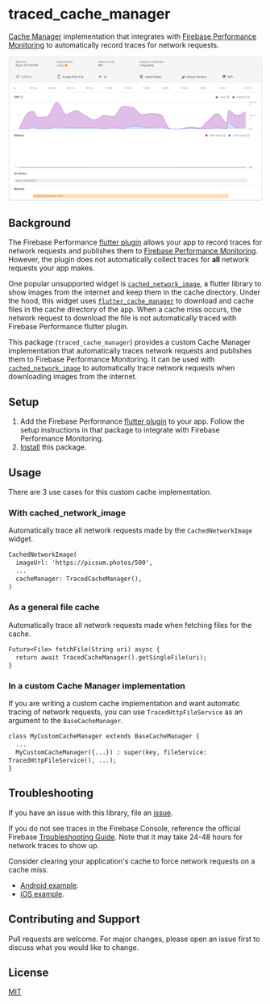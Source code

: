 # traced\_cache\_manager

[Cache Manager](https://pub.dev/packages/flutter_cache_manager) implementation that integrates with 
[Firebase Performance Monitoring](https://firebase.google.com/docs/perf-mon) to automatically 
record traces for network requests.

![](doc/firebase_perf_console_trace.png "Firebase Performance Console with a automatically collected network trace")

## Background

The Firebase Performance [flutter plugin](https://pub.dev/packages/firebase_performance) allows
your app to record traces for network requests and publishes them to 
[Firebase Performance Monitoring](https://firebase.google.com/docs/perf-mon). 
However, the plugin does not automatically collect traces for **all** network requests your app makes.

One popular unsupported widget is [`cached_network_image`](https://pub.dev/packages/cached_network_image),
a flutter library to show images from the internet and keep them in the cache directory. Under the hood,
this widget uses [`flutter_cache_manager`](https://pub.dev/packages/flutter_cache_manager) to 
download and cache files in the cache directory of the app. When a cache miss occurs, the network
request to download the file is not automatically traced with Firebase Performance flutter plugin.

This package (`traced_cache_manager`) provides a custom Cache Manager implementation that automatically
traces network requests and publishes them to Firebase Performance Monitoring. It can be used with
[`cached_network_image`](https://pub.dev/packages/cached_network_image) to automatically trace network
requests when downloading images from the internet.

## Setup

1. Add the Firebase Performance [flutter plugin](https://pub.dev/packages/firebase_performance) to your app.
Follow the setup instructions in that package to integrate with Firebase Performance Monitoring.
2. [Install](https://pub.dev/packages/traced_cache_manager/install) this package.

## Usage

There are 3 use cases for this custom cache implementation.

### With cached\_network\_image

Automatically trace all network requests made by the `CachedNetworkImage` widget.

```flutter
CachedNetworkImage(
  imageUrl: 'https://picsum.photos/500',
  ...
  cacheManager: TracedCacheManager(),
)
```

### As a general file cache

Automatically trace all network requests made when fetching files for the cache.

```flutter
Future<File> fetchFile(String uri) async {
  return await TracedCacheManager().getSingleFile(uri);
}
```

### In a custom Cache Manager implementation

If you are writing a custom cache implementation and want automatic tracing of network requests,
you can use `TracedHttpFileService` as an argument to the `BaseCacheManager`.

```flutter
class MyCustomCacheManager extends BaseCacheManager {
  ...
  MyCustomCacheManager({...}) : super(key, fileService: TracedHttpFileService(), ...);
}
```

## Troubleshooting

If you have an issue with this library, file an [issue](https://github.com/nareddyt/traced_cache_manager/issues).

If you do not see traces in the Firebase Console, reference the official Firebase
[Troubleshooting Guide](https://firebase.google.com/docs/perf-mon/troubleshooting?platform=android).
Note that it may take 24-48 hours for network traces to show up.

Consider clearing your application's cache to force network requests on a cache miss.
- [Android example](https://www.androidcentral.com/how-and-when-clear-app-cache-or-data-android).
- [iOS example](https://www.macrumors.com/how-to/clear-cache-iphone-ipad/).

## Contributing and Support

Pull requests are welcome.
For major changes, please open an issue first to discuss what you would like to change.

## License

[MIT](https://choosealicense.com/licenses/mit/)